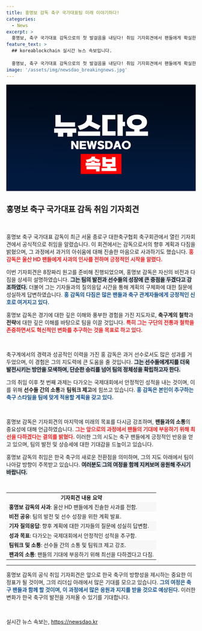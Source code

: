 ```yaml
---
title: 홍명보 감독 축구 국가대표팀 미래 이야기하다!
categories:
  - News
excerpt: >
  홍명보, 축구 국가대표 감독으로의 첫 발걸음을 내딛다! 취임 기자회견에서 팬들에게 확실한 사죄와 강한 의지를 다짐하며, 새로운 경기의 시작을 알렸다. 클릭하여 이 흥미로운 이야기를 만나보세요!
feature_text: >
  ## koreablockchain 실시간 뉴스 속보입니다.

  홍명보, 축구 국가대표 감독으로의 첫 발걸음을 내딛다! 취임 기자회견에서 팬들에게 확실한 사죄와 강한 의지를 다짐하며, 새로운 경기의 시작을 알렸다. 클릭하여 이 흥미로운 이야기를 만나보세요!
image: '/assets/img/newsdao_breakingnews.jpg'
---
```


<p><img src="/assets/img/newsdao_breakingnews.jpg" alt="koreablockchain 속보" /></p>

<h2 data-ke-size="size26">홍명보 축구 국가대표 감독 취임 기자회견</h2>

<p data-ke-size="size16">&nbsp;</p>

<p>홍명보 축구 국가대표 감독이 최근 서울 종로구 대한축구협회 축구회관에서 열린 기자회견에서 공식적으로 취임을 알렸습니다. 이 회견에서는 감독으로서의 향후 계획과 다짐을 밝혔으며, 그 과정에서 과거의 아쉬움에 대해 진솔한 마음으로 사과하기도 했습니다. <b><span style="color: #ee2323;">홍 감독은 울산 HD 팬들에게 사과의 인사를 전하며 긍정적인 시작을 알렸다.</span></b> </p>

<p>이번 기자회견은 8장짜리 원고를 준비해 진행되었으며, 홍명보 감독은 자신의 비전과 다짐을 상세히 설명하였습니다. <b><span style="background-color: #21538527;">그는 팀의 발전과 선수들의 성장에 큰 중점을 두겠다고 강조하였다.</span></b> 더불어 그는 기자들과의 질의응답 시간을 통해 계획의 구체화에 대한 질문에 성실하게 답변하였습니다. <b><span style="color: #1a5490;">홍 감독의 다짐은 많은 팬들과 축구 관계자들에게 긍정적인 신호로 여겨지고 있다.</span></b></p>

<p>홍명보 감독은 경기에 대한 깊은 이해와 풍부한 경험을 가진 지도자로, <b>축구계의 철학</b>과 <b>전략</b>에 대한 깊은 이해를 바탕으로 팀을 이끌 것입니다. <b><span style="color: #ee2323;">특히 그는 구단의 전통과 철학을 존중하면서도 혁신적인 변화를 추구하는 것을 목표로 하고 있다.</span></b> </p>

<p data-ke-size="size16">&nbsp;</p>

<p>축구계에서의 경력과 성공적인 이력을 가진 홍 감독은 과거 선수로서도 많은 성과를 거두었으며, 이 경험은 그의 지도력에 큰 도움을 줄 것입니다. <b><span style="background-color: #21538527;">그는 선수들에게지를 더욱 발전시키는 방안을 모색하며, 단순한 승리를 넘어 팀의 정체성을 확립하고자 한다.</span></b> </p>

<p>그의 취임 이후 첫 번째 과제는 다가오는 국제대회에서 안정적인 성적을 내는 것이며, 이를 위해 <b>선수들 간의 소통</b>과 <b>팀워크 제고</b>에 힘쓰고 있습니다. <b><span style="color: #1a5490;">홍 감독은 본인이 추구하는 축구 스타일을 팀에 맞게 적용할 계획을 갖고 있다.</span></b></p>

<p data-ke-size="size16">&nbsp;</p>

<p>홍명보 감독은 기자회견의 마지막에 미래의 목표를 다시금 강조하며, <b>팬들과의 소통</b>의 중요성에 대해 언급하였습니다. <b><span style="color: #ee2323;">그는 앞으로의 과정에서 팬들의 기대에 부응하기 위해 최선을 다하겠다는 결의를 밝혔다.</span></b> 이러한 그의 시도는 축구 팬들에게 긍정적인 반응을 얻고 있으며, 팀의 발전 및 상승세에 대한 기대감을 드높이고 있습니다. </p>

<p>홍명보 감독의 취임은 한국 축구의 새로운 전환점을 의미하며, 그의 지도 아래에서 팀이 나아갈 방향이 주목받고 있습니다. <b><span style="background-color: #21538527;">여러분도 그의 여정을 함께 지켜보며 응원해 주시기 바랍니다.</span></b></p>

<p data-ke-size="size16">&nbsp;</p>

<table style="width: 100%; border-collapse: collapse;">
<tr>
<td style="text-align: center; height: 17px;"><b>기자회견 내용 요약</b></td>
</tr>
<tr style="background-color: #f7f7f7;">
<td><b>홍명보 감독의 사과</b>: 울산 HD 팬들에게 진솔한 사과를 전함.</td>
</tr>
<tr>
<td><b>비전 공유</b>: 팀의 발전 및 선수 성장을 위한 계획 발표.</td>
</tr>
<tr style="background-color: #f7f7f7;">
<td><b>기자 질의응답</b>: 향후 계획에 대한 기자들의 질문에 성실히 답변함.</td>
</tr>
<tr>
<td><b>성과 목표</b>: 다가오는 국제대회에서 안정적인 성적을 추구함.</td>
</tr>
<tr style="background-color: #f7f7f7;">
<td><b>팀워크 및 소통</b>: 선수들 간의 소통 및 팀워크 제고 강조.</td>
</tr>
<tr>
<td><b>팬과의 소통</b>: 팬들의 기대에 부응하기 위해 최선을 다하겠다고 다짐.</td>
</tr>
</table>

<hr>

<p>홍명보 감독의 공식 취임 기자회견은 앞으로 한국 축구의 방향성을 제시하는 중요한 이정표가 될 것이며, 그의 리더십 아래에서 많은 기대를 모으고 있습니다. <b><span style="color: #1a5490;">그의 여정은 축구 팬들과 함께 할 것이며, 이 과정에서 많은 응원과 지지를 받을 것으로 예상된다.</span></b> 이러한 변화가 한국 축구의 발전을 가져올 수 있기를 기대합니다. </p>

<p data-ke-size="size16">&nbsp;</p>
실시간 뉴스 속보는, <a href="https://newsdao.kr" rel="dofollow">https://newsdao.kr</a>


